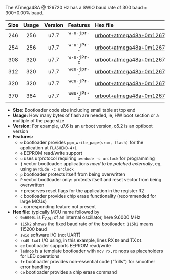 The ATmega48A @ 126720 Hz has a SWIO baud rate of 300 baud = 300+0.00% baud.

|Size|Usage|Version|Features|Hex file|
|:-:|:-:|:-:|:-:|:--|
|246|256|u7.7|`w-u-jpr--`|[urboot+atmega48a+0m126720i++++0k3_swio_rxd0_txd1_lednop.hex](https://raw.githubusercontent.com/stefanrueger/urboot.hex/main/mcus/atmega48a/internal_oscillator/fint+0m126720_Hz/br++++0k3_bps/urboot+atmega48a+0m126720i++++0k3_swio_rxd0_txd1_lednop.hex)|
|254|256|u7.7|`w-u-jPr--`|[urboot+atmega48a+0m126720i++++0k3_swio_rxd0_txd1.hex](https://raw.githubusercontent.com/stefanrueger/urboot.hex/main/mcus/atmega48a/internal_oscillator/fint+0m126720_Hz/br++++0k3_bps/urboot+atmega48a+0m126720i++++0k3_swio_rxd0_txd1.hex)|
|308|320|u7.7|`w-u-jPr-c`|[urboot+atmega48a+0m126720i++++0k3_swio_rxd0_txd1_lednop_fr_ce.hex](https://raw.githubusercontent.com/stefanrueger/urboot.hex/main/mcus/atmega48a/internal_oscillator/fint+0m126720_Hz/br++++0k3_bps/urboot+atmega48a+0m126720i++++0k3_swio_rxd0_txd1_lednop_fr_ce.hex)|
|312|320|u7.7|`weu-jpr--`|[urboot+atmega48a+0m126720i++++0k3_swio_rxd0_txd1_ee_lednop.hex](https://raw.githubusercontent.com/stefanrueger/urboot.hex/main/mcus/atmega48a/internal_oscillator/fint+0m126720_Hz/br++++0k3_bps/urboot+atmega48a+0m126720i++++0k3_swio_rxd0_txd1_ee_lednop.hex)|
|320|320|u7.7|`weu-jPr--`|[urboot+atmega48a+0m126720i++++0k3_swio_rxd0_txd1_ee.hex](https://raw.githubusercontent.com/stefanrueger/urboot.hex/main/mcus/atmega48a/internal_oscillator/fint+0m126720_Hz/br++++0k3_bps/urboot+atmega48a+0m126720i++++0k3_swio_rxd0_txd1_ee.hex)|
|370|384|u7.7|`weu-jPr-c`|[urboot+atmega48a+0m126720i++++0k3_swio_rxd0_txd1_ee_lednop_fr_ce.hex](https://raw.githubusercontent.com/stefanrueger/urboot.hex/main/mcus/atmega48a/internal_oscillator/fint+0m126720_Hz/br++++0k3_bps/urboot+atmega48a+0m126720i++++0k3_swio_rxd0_txd1_ee_lednop_fr_ce.hex)|

- **Size:** Bootloader code size including small table at top end
- **Usage:** How many bytes of flash are needed, ie, HW boot section or a multiple of the page size
- **Version:** For example, u7.6 is an urboot version, o5.2 is an optiboot version
- **Features:**
  + `w` bootloader provides `pgm_write_page(sram, flash)` for the application at `FLASHEND-4+1`
  + `e` EEPROM read/write support
  + `u` uses urprotocol requiring `avrdude -c urclock` for programming
  + `j` vector bootloader: applications *need to be patched externally*, eg, using `avrdude -c urclock`
  + `p` bootloader protects itself from being overwritten
  + `P` vector bootloader only: protects itself and reset vector from being overwritten
  + `r` preserves reset flags for the application in the register R2
  + `c` bootloader provides chip erase functionality (recommended for large MCUs)
  + `-` corresponding feature not present
- **Hex file:** typically MCU name followed by
  + `9m6000i` is F<sub>CPU</sub> of an internal oscillator, here 9.6000 MHz
  + `115k2` shows the fixed baud rate of the bootloader: `115k2` means 115200 baud
  + `swio` software I/O (not UART)
  + `rxd0 txd1` I/O using, in this example, lines RX `D0` and TX `D1`
  + `ee` bootloader supports EEPROM read/write
  + `lednop` is a template bootloader with `mov rx,rx` nops as placeholders for LED operations
  + `fr` bootloader provides non-essential code ("frills") for smoother error handling
  + `ce` bootloader provides a chip erase command
